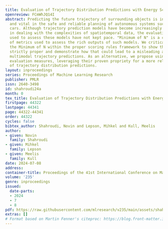 ```yaml
---
title: Evaluation of Trajectory Distribution Predictions with Energy Score
openreview: FCmWhJQ14I
abstract: Predicting the future trajectory of surrounding objects is inherently uncertain
  and vital in the safe and reliable planning of autonomous systems such as in self-driving
  cars. Although trajectory prediction models have become increasingly sophisticated
  in dealing with the complexities of spatiotemporal data, the evaluation methods
  used to assess these models have not kept pace. "Minimum of N" is a common family
  of metrics used to assess the rich outputs of such models. We critically examine
  the Minimum of N within the proper scoring rules framework to show that it is not
  strictly proper and demonstrate how that could lead to a misleading assessment of
  multimodal trajectory predictions. As an alternative, we propose using Energy Score-based
  evaluation measures, leveraging their proven propriety for a more reliable evaluation
  of trajectory distribution predictions.
layout: inproceedings
series: Proceedings of Machine Learning Research
publisher: PMLR
issn: 2640-3498
id: shahroudi24a
month: 0
tex_title: Evaluation of Trajectory Distribution Predictions with Energy Score
firstpage: 44322
lastpage: 44341
page: 44322-44341
order: 44322
cycles: false
bibtex_author: Shahroudi, Novin and Lepson, Mihkel and Kull, Meelis
author:
- given: Novin
  family: Shahroudi
- given: Mihkel
  family: Lepson
- given: Meelis
  family: Kull
date: 2024-07-08
address:
container-title: Proceedings of the 41st International Conference on Machine Learning
volume: '235'
genre: inproceedings
issued:
  date-parts:
  - 2024
  - 7
  - 8
pdf: https://raw.githubusercontent.com/mlresearch/v235/main/assets/shahroudi24a/shahroudi24a.pdf
extras: []
# Format based on Martin Fenner's citeproc: https://blog.front-matter.io/posts/citeproc-yaml-for-bibliographies/
---
```

